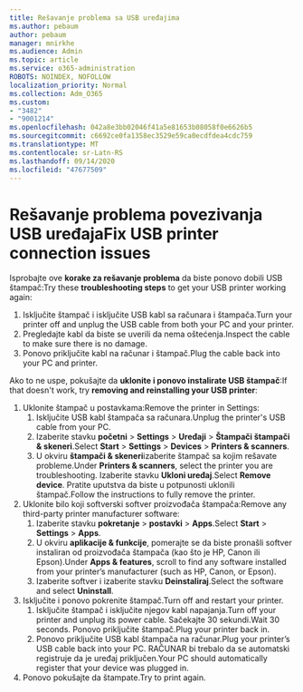 ```yaml
---
title: Rešavanje problema sa USB uređajima
ms.author: pebaum
author: pebaum
manager: mnirkhe
ms.audience: Admin
ms.topic: article
ms.service: o365-administration
ROBOTS: NOINDEX, NOFOLLOW
localization_priority: Normal
ms.collection: Adm_O365
ms.custom:
- "3482"
- "9001214"
ms.openlocfilehash: 042a8e3bb02046f41a5e81653b08058f0e6626b5
ms.sourcegitcommit: c6692ce0fa1358ec3529e59ca0ecdfdea4cdc759
ms.translationtype: MT
ms.contentlocale: sr-Latn-RS
ms.lasthandoff: 09/14/2020
ms.locfileid: "47677509"
---
```

# <a name="fix-usb-printer-connection-issues"></a><span data-ttu-id="c6adb-102">Rešavanje problema povezivanja USB uređaja</span><span class="sxs-lookup"><span data-stu-id="c6adb-102">Fix USB printer connection issues</span></span>

<span data-ttu-id="c6adb-103">Isprobajte ove **korake za rešavanje problema** da biste ponovo dobili USB štampač:</span><span class="sxs-lookup"><span data-stu-id="c6adb-103">Try these **troubleshooting steps** to get your USB printer working again:</span></span>

1. <span data-ttu-id="c6adb-104">Isključite štampač i isključite USB kabl sa računara i štampača.</span><span class="sxs-lookup"><span data-stu-id="c6adb-104">Turn your printer off and unplug the USB cable from both your PC and your printer.</span></span>
2. <span data-ttu-id="c6adb-105">Pregledajte kabl da biste se uverili da nema oštećenja.</span><span class="sxs-lookup"><span data-stu-id="c6adb-105">Inspect the cable to make sure there is no damage.</span></span>
3. <span data-ttu-id="c6adb-106">Ponovo priključite kabl na računar i štampač.</span><span class="sxs-lookup"><span data-stu-id="c6adb-106">Plug the cable back into your PC and printer.</span></span>

<span data-ttu-id="c6adb-107">Ako to ne uspe, pokušajte da **uklonite i ponovo instalirate USB štampač**:</span><span class="sxs-lookup"><span data-stu-id="c6adb-107">If that doesn't work, try **removing and reinstalling your USB printer**:</span></span>

1. <span data-ttu-id="c6adb-108">Uklonite štampač u postavkama:</span><span class="sxs-lookup"><span data-stu-id="c6adb-108">Remove the printer in Settings:</span></span>
    1. <span data-ttu-id="c6adb-109">Isključite USB kabl štampača sa računara.</span><span class="sxs-lookup"><span data-stu-id="c6adb-109">Unplug the printer's USB cable from your PC.</span></span>
    2. <span data-ttu-id="c6adb-110">Izaberite stavku **početni**  >  **Settings**  >  **Uređaji**  >  **Štampači štampači & skeneri**.</span><span class="sxs-lookup"><span data-stu-id="c6adb-110">Select **Start** > **Settings** > **Devices** > **Printers & scanners**.</span></span>
    3. <span data-ttu-id="c6adb-111">U okviru **štampači & skeneri**izaberite štampač sa kojim rešavate probleme.</span><span class="sxs-lookup"><span data-stu-id="c6adb-111">Under **Printers & scanners**, select the printer you are troubleshooting.</span></span> <span data-ttu-id="c6adb-112">Izaberite stavku **Ukloni uređaj**.</span><span class="sxs-lookup"><span data-stu-id="c6adb-112">Select **Remove device**.</span></span> <span data-ttu-id="c6adb-113">Pratite uputstva da biste u potpunosti uklonili štampač.</span><span class="sxs-lookup"><span data-stu-id="c6adb-113">Follow the instructions to fully remove the printer.</span></span>
2. <span data-ttu-id="c6adb-114">Uklonite bilo koji softverski softver proizvođača štampača:</span><span class="sxs-lookup"><span data-stu-id="c6adb-114">Remove any third-party printer manufacturer software:</span></span>
    1. <span data-ttu-id="c6adb-115">Izaberite stavku **pokretanje**  >  **postavki**  >  **Apps**.</span><span class="sxs-lookup"><span data-stu-id="c6adb-115">Select **Start** > **Settings** > **Apps**.</span></span>
    2. <span data-ttu-id="c6adb-116">U okviru **aplikacije & funkcije**, pomerajte se da biste pronašli softver instaliran od proizvođača štampača (kao što je HP, Canon ili Epson).</span><span class="sxs-lookup"><span data-stu-id="c6adb-116">Under **Apps & features**, scroll to find any software installed from your printer’s manufacturer (such as HP, Canon, or Epson).</span></span>
    3. <span data-ttu-id="c6adb-117">Izaberite softver i izaberite stavku **Deinstaliraj**.</span><span class="sxs-lookup"><span data-stu-id="c6adb-117">Select the software and select **Uninstall**.</span></span>
3. <span data-ttu-id="c6adb-118">Isključite i ponovo pokrenite štampač.</span><span class="sxs-lookup"><span data-stu-id="c6adb-118">Turn off and restart your printer.</span></span><br>
    1. <span data-ttu-id="c6adb-119">Isključite štampač i isključite njegov kabl napajanja.</span><span class="sxs-lookup"><span data-stu-id="c6adb-119">Turn off your printer and unplug its power cable.</span></span> <span data-ttu-id="c6adb-120">Sačekajte 30 sekundi.</span><span class="sxs-lookup"><span data-stu-id="c6adb-120">Wait 30 seconds.</span></span> <span data-ttu-id="c6adb-121">Ponovo priključite štampač.</span><span class="sxs-lookup"><span data-stu-id="c6adb-121">Plug your printer back in.</span></span>
    2. <span data-ttu-id="c6adb-122">Ponovo priključite USB kabl štampača na računar.</span><span class="sxs-lookup"><span data-stu-id="c6adb-122">Plug your printer’s USB cable back into your PC.</span></span> <span data-ttu-id="c6adb-123">RAČUNAR bi trebalo da se automatski registruje da je uređaj priključen.</span><span class="sxs-lookup"><span data-stu-id="c6adb-123">Your PC should automatically register that your device was plugged in.</span></span>
4. <span data-ttu-id="c6adb-124">Ponovo pokušajte da štampate.</span><span class="sxs-lookup"><span data-stu-id="c6adb-124">Try to print again.</span></span>
